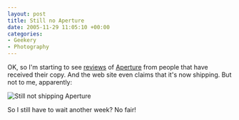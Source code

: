 ```yaml
---
layout: post
title: Still no Aperture
date: 2005-11-29 11:05:10 +00:00
categories:
- Geekery
- Photography
---
```

OK, so I'm starting to see <a href="http://www.jennandlucien.net/lucien/archives/2005/11/aperture_mini_r.html">reviews</a> of <a href="http://www.apple.com/aperture/">Aperture</a> from people that have received their copy.  And the web site even claims that it's now shipping.  But not to me, apparently:

<img src='http://woss.name/wp-content/stillnoaperture.png' alt='Still not shipping Aperture' class="centered" />

So I still have to wait another week?  No fair!
